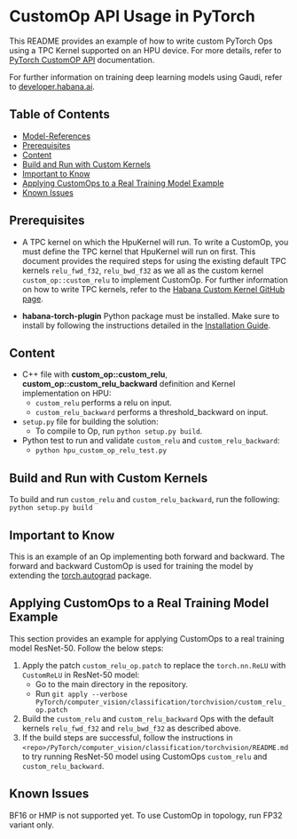 # CustomOp API Usage in PyTorch

This README provides an example of how to write custom PyTorch Ops using a TPC Kernel supported on an HPU device. For more details, refer to [PyTorch CustomOP API](https://docs.habana.ai/en/latest/PyTorch/PyTorch_CustomOp_API/page_index.html) documentation. 

For further information on training deep learning models using Gaudi, refer to [developer.habana.ai](https://developer.habana.ai/resources/).

## Table of Contents

* [Model-References](../../../../README.md)
* [Prerequisites](#prerequisites)
* [Content](#content)
* [Build and Run with Custom Kernels](#build-and-run-with-custom-kernels)
* [Important to Know](#important-to-know)
* [Applying CustomOps to a Real Training Model Example](#applying-customops-to-a-real-training-model-example)
* [Known Issues](#known-issues)


## Prerequisites

- A TPC kernel on which the HpuKernel will run. To write a CustomOp, you must define the TPC kernel that HpuKernel will run on first. This document provides the required steps for using the existing default TPC kernels `relu_fwd_f32`, `relu_bwd_f32` as we all as the custom kernel `custom_op::custom_relu` to implement CustomOp. For further information on how to write TPC kernels, refer to the [Habana Custom Kernel GitHub page](https://github.com/HabanaAI/Habana_Custom_Kernel).

- **habana-torch-plugin** Python package must be installed. Make sure to install by following the instructions detailed in the [Installation Guide](https://docs.habana.ai/en/latest/Installation_Guide/index.html).

## Content

- C++ file with **custom_op::custom_relu**, **custom_op::custom_relu_backward** definition and Kernel implementation on HPU:
    - `custom_relu` performs a relu on input.
    - `custom_relu_backward` performs a threshold_backward on input.
- `setup.py` file for building the solution:
    - To compile to Op, run ```python setup.py build```.
- Python test to run and validate `custom_relu` and `custom_relu_backward`:
    - ```python hpu_custom_op_relu_test.py```

## Build and Run with Custom Kernels 

To build and run `custom_relu` and `custom_relu_backward`, run the following: 
```python setup.py build```

## Important to Know

This is an example of an Op implementing both forward and backward.
The forward and backward CustomOp is used for training the model by extending the [torch.autograd](https://pytorch.org/docs/stable/notes/extending.html) package.


## Applying CustomOps to a Real Training Model Example

This section provides an example for applying CustomOps to a real training model ResNet-50. 
Follow the below steps:

1. Apply the patch `custom_relu_op.patch` to replace the `torch.nn.ReLU` with `CustomReLU` in ResNet-50 model:
   - Go to the main directory in the repository.
   - Run `git apply --verbose PyTorch/computer_vision/classification/torchvision/custom_relu_op.patch`
2. Build the `custom_relu` and `custom_relu_backward` Ops with the default kernels `relu_fwd_f32` and `relu_bwd_f32` as described above. 
3. If the build steps are successful, follow the instructions in `<repo>/PyTorch/computer_vision/classification/torchvision/README.md` to try running ResNet-50 model using CustomOps `custom_relu` and `custom_relu_backward`.

## Known Issues

BF16 or HMP is not supported yet. To use CustomOp in topology, run FP32 variant only. 

